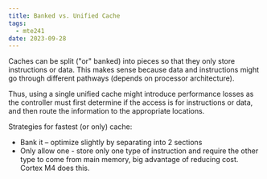 ```yaml
---
title: Banked vs. Unified Cache
tags:
  - mte241
date: 2023-09-28
---
```

Caches can be split ("or" banked) into pieces so that they only store instructions or data. This makes sense because data and instructions might go through different pathways (depends on processor architecture). 

Thus, using a single unified cache might introduce performance losses as the controller must first determine if the access is for instructions or data, and then route the information to the appropriate locations.

Strategies for fastest (or only) cache:
- Bank it – optimize slightly by separating into 2 sections
- Only allow one - store only one type of instruction and require the other type to come from main memory, big advantage of reducing cost. Cortex M4 does this.